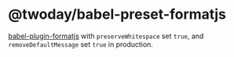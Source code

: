 # @twoday/babel-preset-formatjs

[babel-plugin-formatjs](https://formatjs.io/docs/tooling/babel-plugin/) with `preserveWhitespace` set `true`, and `removeDefaultMessage` set `true` in production.
